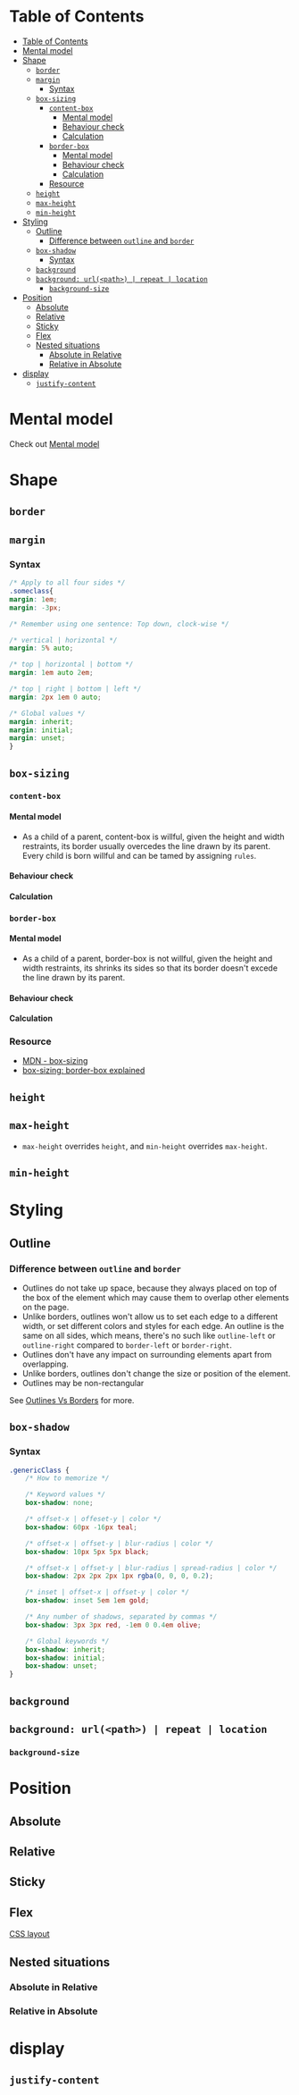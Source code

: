 # Table of Contents
- [Table of Contents](#table-of-contents)
- [Mental model](#mental-model)
- [Shape](#shape)
  - [```border```](#border)
  - [```margin```](#margin)
    - [Syntax](#syntax)
  - [```box-sizing```](#box-sizing)
    - [```content-box```](#content-box)
      - [Mental model](#mental-model-1)
      - [Behaviour check](#behaviour-check)
      - [Calculation](#calculation)
    - [```border-box```](#border-box)
      - [Mental model](#mental-model-2)
      - [Behaviour check](#behaviour-check-1)
      - [Calculation](#calculation-1)
    - [Resource](#resource)
  - [```height```](#height)
  - [```max-height```](#max-height)
  - [```min-height```](#min-height)
- [Styling](#styling)
  - [Outline](#outline)
    - [Difference between ```outline``` and ```border```](#difference-between-outline-and-border)
  - [```box-shadow```](#box-shadow)
    - [Syntax](#syntax-1)
  - [```background```](#background)
  - [```background: url(<path>) | repeat | location```](#background-urlpath--repeat--location)
    - [```background-size```](#background-size)
- [Position](#position)
  - [Absolute](#absolute)
  - [Relative](#relative)
  - [Sticky](#sticky)
  - [Flex](#flex)
  - [Nested situations](#nested-situations)
    - [Absolute in Relative](#absolute-in-relative)
    - [Relative in Absolute](#relative-in-absolute)
- [display](#display)
  - [```justify-content```](#justify-content)
# Mental model
Check out [Mental model](./mental-model.md)

# Shape

## ```border```

## ```margin```
### Syntax
```css
/* Apply to all four sides */
.someclass{
margin: 1em;
margin: -3px;

/* Remember using one sentence: Top down, clock-wise */

/* vertical | horizontal */
margin: 5% auto;

/* top | horizontal | bottom */
margin: 1em auto 2em;

/* top | right | bottom | left */
margin: 2px 1em 0 auto;

/* Global values */
margin: inherit;
margin: initial;
margin: unset;
}
```

## ```box-sizing```
### ```content-box```
#### Mental model
- As a child of a parent, content-box is willful, given the height and width restraints, its border usually overcedes the line drawn by its parent. Every child is born willful and can be tamed by assigning ```rules```.
#### Behaviour check
#### Calculation
### ```border-box```
#### Mental model
- As a child of a parent, border-box is not willful, given the height and width restraints, its shrinks its sides so that its border doesn't excede the line drawn by its parent.
#### Behaviour check
#### Calculation
### Resource
- [MDN - box-sizing](https://developer.mozilla.org/en-US/docs/Web/CSS/box-sizing)
- [box-sizing: border-box explained](https://www.youtube.com/watch?v=WlGQdgy-M6w)
## ```height```
## ```max-height```
- ```max-height``` overrides ```height```, and ```min-height``` overrides ```max-height```.
## ```min-height```

# Styling
## Outline
### Difference between ```outline``` and ```border```
- Outlines do not take up space, because they always placed on top of the box of the element which may cause them to overlap other elements on the page.
- Unlike borders, outlines won't allow us to set each edge to a different width, or set different colors and styles for each edge. An outline is the same on all sides, which means, there's no such like ```outline-left``` or ```outline-right``` compared to ```border-left``` or ```border-right```.
- Outlines don't have any impact on surrounding elements apart from overlapping.
- Unlike borders, outlines don't change the size or position of the element.
- Outlines may be non-rectangular

See [Outlines Vs Borders](https://www.tutorialrepublic.com/css-tutorial/css-outline.php#:~:text=Unlike%20borders%2C%20outlines%20won't,or%20position%20of%20the%20element.) for more.

## ```box-shadow```
### Syntax
```css
.genericClass {
    /* How to memorize */

    /* Keyword values */
    box-shadow: none;

    /* offset-x | offeset-y | color */
    box-shadow: 60px -16px teal;

    /* offset-x | offset-y | blur-radius | color */
    box-shadow: 10px 5px 5px black;

    /* offset-x | offset-y | blur-radius | spread-radius | color */
    box-shadow: 2px 2px 2px 1px rgba(0, 0, 0, 0.2);

    /* inset | offset-x | offset-y | color */
    box-shadow: inset 5em 1em gold;

    /* Any number of shadows, separated by commas */
    box-shadow: 3px 3px red, -1em 0 0.4em olive;

    /* Global keywords */
    box-shadow: inherit;
    box-shadow: initial;
    box-shadow: unset;
}
```

## ```background```
## ```background: url(<path>) | repeat | location```
### ```background-size```


# Position
## Absolute
## Relative
## Sticky
## Flex
[CSS layout](./css-layout.md)
## Nested situations
### Absolute in Relative
### Relative in Absolute

# display
## ```justify-content```